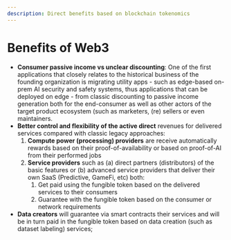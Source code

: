```yaml
---
description: Direct benefits based on blockchain tokenomics
---
```


# Benefits of Web3

* **Consumer passive income vs unclear discounting**: One of the first applications that closely relates to the historical business of the founding organization is migrating utility apps - such as edge-based on-prem AI security and safety systems, thus applications that can be deployed on edge - from classic discounting to passive income generation both for the end-consumer as well as other actors of the target product ecosystem (such as marketers, (re) sellers or even maintainers.
* **Better control and flexibility of the active direct** revenues for delivered services compared with classic legacy approaches:
  1. **Compute power (processing) providers** are receive automatically rewards based on their proof-of-availability or based on proof-of-AI from their performed jobs
  2. **Service providers** such as (a) direct partners (distributors) of the basic features or (b) advanced service providers that deliver their own SaaS (Predictive, GameFi, etc) both:
     1. Get paid using the fungible token based on the delivered services to their consumers
     2. Guarantee with the fungible token based on the consumer or network requirements
* **Data creators** will guarantee via smart contracts their services and will be in turn paid in the fungible token based on data creation (such as dataset labeling) services;

